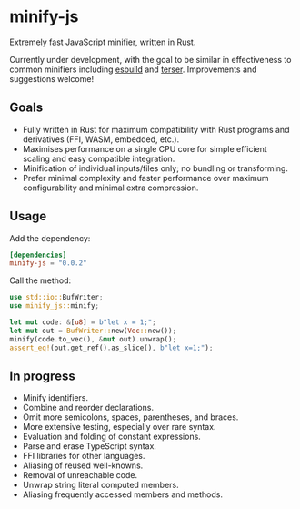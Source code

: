 # minify-js

Extremely fast JavaScript minifier, written in Rust.

Currently under development, with the goal to be similar in effectiveness to common minifiers including [esbuild](https://github.com/wilsonzlin/esbuild-rs) and [terser](https://github.com/terser/terser). Improvements and suggestions welcome!

## Goals

- Fully written in Rust for maximum compatibility with Rust programs and derivatives (FFI, WASM, embedded, etc.).
- Maximises performance on a single CPU core for simple efficient scaling and easy compatible integration.
- Minification of individual inputs/files only; no bundling or transforming.
- Prefer minimal complexity and faster performance over maximum configurability and minimal extra compression.

## Usage

Add the dependency:

```toml
[dependencies]
minify-js = "0.0.2"
```

Call the method:

```rust
use std::io::BufWriter;
use minify_js::minify;

let mut code: &[u8] = b"let x = 1;";
let mut out = BufWriter::new(Vec::new());
minify(code.to_vec(), &mut out).unwrap();
assert_eq!(out.get_ref().as_slice(), b"let x=1;");
```

## In progress

- Minify identifiers.
- Combine and reorder declarations.
- Omit more semicolons, spaces, parentheses, and braces.
- More extensive testing, especially over rare syntax.
- Evaluation and folding of constant expressions.
- Parse and erase TypeScript syntax.
- FFI libraries for other languages.
- Aliasing of reused well-knowns.
- Removal of unreachable code.
- Unwrap string literal computed members.
- Aliasing frequently accessed members and methods.
